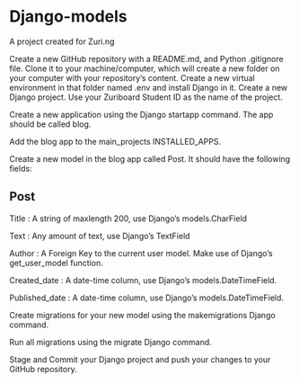 # Django-models
A project created for Zuri.ng

Create a new GitHub repository with a README.md, and Python .gitignore file.
Clone it to your machine/computer, which will create a new folder on your computer with your repository’s content.
Create a new virtual environment in that folder named .env and install Django in it.
Create a new Django project. Use your Zuriboard Student ID as the name of the project.


Create a new application using the Django startapp command. The app should be called blog.

Add the blog app to the main_projects INSTALLED_APPS.

Create a new model in the blog app called Post. It should have the following fields:

 Post
--------

Title : A string of maxlength 200, use Django’s models.CharField 

Text : Any amount of text, use Django’s TextField

Author : A Foreign Key to the current user model. Make use of Django’s get_user_model function.

Created_date : A date-time column, use Django’s models.DateTimeField. 

Published_date : A date-time column, use Django’s models.DateTimeField. 


Create migrations for your new model using the makemigrations Django command. 

Run all migrations using the migrate Django command.

Stage and Commit your Django project and push your changes to your GitHub repository.
